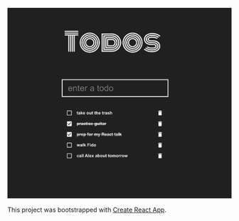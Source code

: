 ![image](https://raw.githubusercontent.com/glenselle/react-todo-demo/master/screenshot.png)

This project was bootstrapped with [Create React App](https://github.com/facebook/create-react-app).
